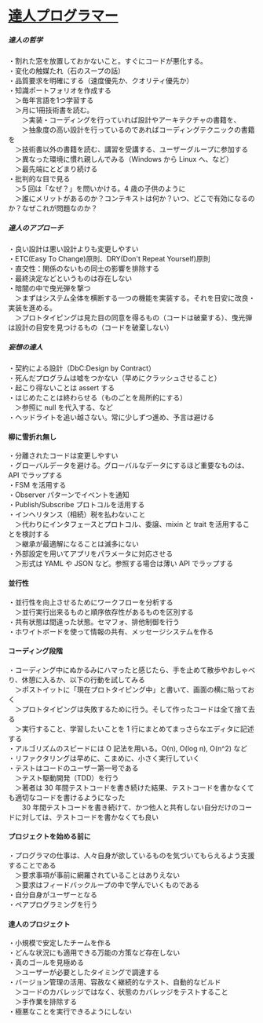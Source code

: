 # [達人プログラマー](https://www.amazon.co.jp/dp/4274226298)
##### 達人の哲学
・割れた窓を放置しておかないこと。すぐにコードが悪化する。<br/>
・変化の触媒たれ（石のスープの話）<br/>
・品質要求を明確にする（速度優先か、クオリティ優先か）<br/>
・知識ポートフォリオを作成する<br/>
　＞毎年言語を1つ学習する<br/>
　＞月に1冊技術書を読む。<br/>
　　＞実装・コーディングを行っていれば設計やアーキテクチャの書籍を、<br/>
　　＞抽象度の高い設計を行っているのであればコーディングテクニックの書籍を<br/>
　＞技術書以外の書籍を読む、講習を受講する、ユーザーグループに参加する<br/>
　＞異なった環境に慣れ親しんでみる（Windows から Linux へ、など）<br/>
　＞最先端にとどまり続ける<br/>
・批判的な目で見る<br/>
　＞5 回は「なぜ？」を問いかける。4 歳の子供のように<br/>
　＞誰にメリットがあるのか？コンテキストは何か？いつ、どこで有効になるのか？なぜこれが問題なのか？<br/>
##### 達人のアプローチ
・良い設計は悪い設計よりも変更しやすい<br/>
・ETC(Easy To Change)原則、DRY(Don't Repeat Yourself)原則<br/>
・直交性：関係のないもの同士の影響を排除する<br/>
・最終決定などというものは存在しない<br/>
・暗闇の中で曳光弾を撃つ<br/>
　＞まずはシステム全体を横断する一つの機能を実装する。それを目安に改良・実装を進める。<br/>
　＞プロトタイピングは見た目の同意を得るもの（コードは破棄する）、曳光弾は設計の目安を見つけるもの（コードを破棄しない）<br/>
##### 妄想の達人
・契約による設計（DbC:Design by Contract）<br/>
・死んだプログラムは嘘をつかない（早めにクラッシュさせること）<br/>
・起こり得ないことは assert する<br/>
・はじめたことは終わらせる（ものごとを局所的にする）<br/>
　＞参照に null を代入する、など<br/>
・ヘッドライトを追い越さない。常に少しずつ進め、予言は避ける<br/>
#### 柳に雪折れ無し
・分離されたコードは変更しやすい<br/>
・グローバルデータを避ける。グローバルなデータにするほど重要なものは、API でラップする<br/>
・FSM を活用する<br/>
・Observer パターンでイベントを通知<br/>
・Publish/Subscribe プロトコルを活用する<br/>
・インヘリタンス（相続）税を払わないこと<br/>
　＞代わりにインタフェースとプロトコル、委譲、mixin と trait を活用することを検討する<br/>
　＞継承が最適解になることは滅多にない<br/>
・外部設定を用いてアプリをパラメータに対応させる<br/>
　＞形式は YAML や JSON など。参照する場合は薄い API でラップする<br/>
#### 並行性
・並行性を向上させるためにワークフローを分析する<br/>
　＞並行実行出来るものと順序依存性があるものを区別する<br/>
・共有状態は間違った状態。セマフォ、排他制御を行う<br/>
・ホワイトボードを使って情報の共有、メッセージシステムを作る<br/>
#### コーディング段階
・コーディング中にぬかるみにハマったと感じたら、手を止めて散歩やおしゃべり、休憩に入るか、以下の行動を試してみる<br/>
　＞ポストイットに「現在プロトタイピング中」と書いて、画面の横に貼っておく<br/>
　＞プロトタイピングは失敗するために行う。そして作ったコードは全て捨て去る<br/>
　＞実行すること、学習したいことを 1 行にまとめてまっさらなエディタに記述する<br/>
・アルゴリズムのスピードには O 記法を用いる。O(n), O(log n), O(n^2) など<br/>
・リファクタリングは早めに、こまめに、小さく実行していく<br/>
・テストはコードのユーザー第一号である<br/>
　＞テスト駆動開発（TDD）を行う<br/>
　＞著者は 30 年間テストコードを書き続けた結果、テストコードを書かなくても適切なコードを書けるようになった<br/>
　　30 年間テストコードを書き続けて、かつ他人と共有しない自分だけのコードに対しては、テストコードを書かなくても良い<br/>
#### プロジェクトを始める前に
・プログラマの仕事は、人々自身が欲しているものを気づいてもらえるよう支援することである<br/>
　＞要求事項が事前に網羅されていることはありえない<br/>
　＞要求はフィードバックループの中で学んでいくものである<br/>
・自分自身がユーザーとなる<br/>
・ペアプログラミングを行う<br/>
#### 達人のプロジェクト
・小規模で安定したチームを作る<br/>
・どんな状況にも適用できる万能の方策など存在しない<br/>
・真のゴールを見極める<br/>
　＞ユーザーが必要としたタイミングで調達する<br/>
・バージョン管理の活用、容赦なく継続的なテスト、自動的なビルド<br/>
　＞コードのカバレッジではなく、状態のカバレッジをテストすること<br/>
　＞手作業を排除する<br/>
・極悪なことを実行できるようにしない<br/>
